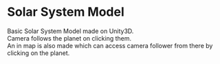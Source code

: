 # Solar System Model
Basic Solar System Model made on Unity3D.<br/>
Camera follows the planet on clicking them.<br/>
An in map is also made which can access camera follower from there by clicking on the planet.
